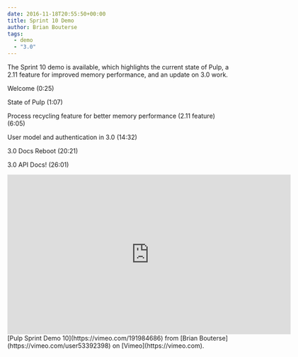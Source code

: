 ```yaml
---
date: 2016-11-18T20:55:50+00:00
title: Sprint 10 Demo
author: Brian Bouterse
tags:
  - demo
  - "3.0"
---
```

<!-- more -->
The Sprint 10 demo is available, which highlights the current state of Pulp, a 2.11 feature for
improved memory performance, and an update on 3.0 work.

Welcome (0:25)

State of Pulp (1:07)

Process recycling feature for better memory performance (2.11 feature) (6:05)

User model and authentication in 3.0 (14:32)

3.0 Docs Reboot (20:21)

3.0 API Docs! (26:01)

<iframe src="https://player.vimeo.com/video/191984686" width="640" height="360" frameborder="0" webkitallowfullscreen mozallowfullscreen allowfullscreen></iframe>
[Pulp Sprint Demo 10](https://vimeo.com/191984686) from [Brian Bouterse](https://vimeo.com/user53392398) on [Vimeo](https://vimeo.com).